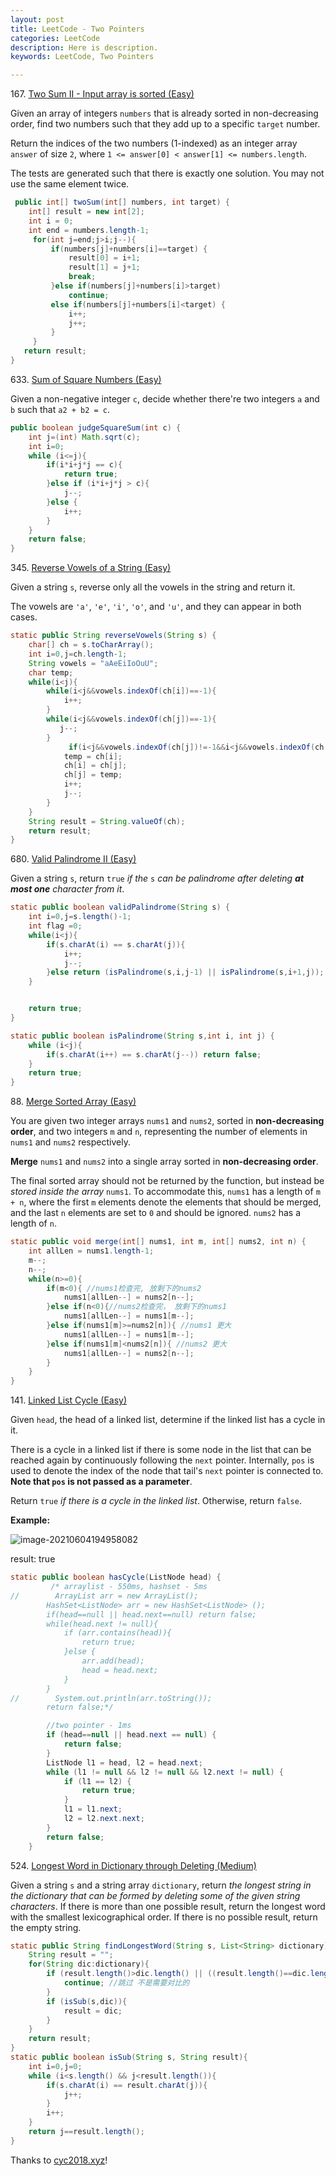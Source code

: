 ```yaml
---
layout: post
title: LeetCode - Two Pointers 
categories: LeetCode
description: Here is description.
keywords: LeetCode, Two Pointers

---
```




167\. [Two Sum II - Input array is sorted (Easy)](https://leetcode.com/problems/two-sum-ii-input-array-is-sorted/description/)

Given an array of integers `numbers` that is already sorted in non-decreasing order, find two numbers such that they add up to a specific `target` number.

Return the indices of the two numbers (1-indexed) as an integer array `answer` of size `2`, where `1 <= answer[0] < answer[1] <= numbers.length`.

The tests are generated such that there is exactly one solution. You may not use the same element twice.

```java
 public int[] twoSum(int[] numbers, int target) {
    int[] result = new int[2];
    int i = 0;
    int end = numbers.length-1;
     for(int j=end;j>i;j--){
         if(numbers[j]+numbers[i]==target) {
             result[0] = i+1;
             result[1] = j+1;
             break;
         }else if(numbers[j]+numbers[i]>target)
             continue;
         else if(numbers[j]+numbers[i]<target) {
             i++;
             j++;
         }
     }
   return result;
}
```

633\. [Sum of Square Numbers (Easy)](https://leetcode.com/problems/sum-of-square-numbers/description/)

Given a non-negative integer `c`, decide whether there're two integers `a` and `b` such that `a2 + b2 = c`.

```java
public boolean judgeSquareSum(int c) {
    int j=(int) Math.sqrt(c);
    int i=0;
    while (i<=j){
        if(i*i+j*j == c){
            return true;
        }else if (i*i+j*j > c){
            j--;
        }else {
            i++;
        }
    }
    return false;
}
```


345\. [Reverse Vowels of a String (Easy)](https://leetcode.com/problems/reverse-vowels-of-a-string/description/)

Given a string `s`, reverse only all the vowels in the string and return it.

The vowels are `'a'`, `'e'`, `'i'`, `'o'`, and `'u'`, and they can appear in both cases.

```java
static public String reverseVowels(String s) {
    char[] ch = s.toCharArray();
    int i=0,j=ch.length-1;
    String vowels = "aAeEiIoOuU";
    char temp;
    while(i<j){
        while(i<j&&vowels.indexOf(ch[i])==-1){
            i++;
        }
        while(i<j&&vowels.indexOf(ch[j])==-1){
           j--;
        }
   		     if(i<j&&vowels.indexOf(ch[j])!=-1&&i<j&&vowels.indexOf(ch[i])!=-1) {
            temp = ch[i];
            ch[i] = ch[j];
            ch[j] = temp;
            i++;
            j--;
        }
    }
    String result = String.valueOf(ch);
    return result;
}
```



680\. [Valid Palindrome II (Easy)](https://leetcode.com/problems/valid-palindrome-ii/description/)

Given a string `s`, return `true` *if the* `s` *can be palindrome after deleting **at most one** character from it*.

```java
static public boolean validPalindrome(String s) {
    int i=0,j=s.length()-1;
    int flag =0;
    while(i<j){
        if(s.charAt(i) == s.charAt(j)){
            i++;
            j--;
        }else return (isPalindrome(s,i,j-1) || isPalindrome(s,i+1,j));
    }


    return true;
}

static public boolean isPalindrome(String s,int i, int j) {
    while (i<j){
        if(s.charAt(i++) == s.charAt(j--)) return false;
    }
    return true;
}
```



88\. [Merge Sorted Array (Easy)](https://leetcode.com/problems/merge-sorted-array/description/)

You are given two integer arrays `nums1` and `nums2`, sorted in **non-decreasing order**, and two integers `m` and `n`, representing the number of elements in `nums1` and `nums2` respectively.

**Merge** `nums1` and `nums2` into a single array sorted in **non-decreasing order**.

The final sorted array should not be returned by the function, but instead be *stored inside the array* `nums1`. To accommodate this, `nums1` has a length of `m + n`, where the first `m` elements denote the elements that should be merged, and the last `n` elements are set to `0` and should be ignored. `nums2` has a length of `n`.

```java
static public void merge(int[] nums1, int m, int[] nums2, int n) {
    int allLen = nums1.length-1;
    m--;
    n--;
    while(n>=0){
        if(m<0){ //nums1检查完, 放剩下的nums2
            nums1[allLen--] = nums2[n--];
        }else if(n<0){//nums2检查完， 放剩下的nums1
            nums1[allLen--] = nums1[m--];
        }else if(nums1[m]>=nums2[n]){ //nums1 更大
            nums1[allLen--] = nums1[m--];
        }else if(nums1[m]<nums2[n]){ //nums2 更大
            nums1[allLen--] = nums2[n--];
        }
    }
}
```

141\. [Linked List Cycle (Easy)](https://leetcode.com/problems/linked-list-cycle/description/)

Given `head`, the head of a linked list, determine if the linked list has a cycle in it.

There is a cycle in a linked list if there is some node in the list that can be reached again by continuously following the `next` pointer. Internally, `pos` is used to denote the index of the node that tail's `next` pointer is connected to. **Note that `pos` is not passed as a parameter**.

Return `true` *if there is a cycle in the linked list*. Otherwise, return `false`.

**Example:**

![image-20210604194958082](/images/posts/Q141.png)

result: true

```java
static public boolean hasCycle(ListNode head) {
         /* arraylist - 550ms, hashset - 5ms
//        ArrayList arr = new ArrayList();
        HashSet<ListNode> arr = new HashSet<ListNode> ();
        if(head==null || head.next==null) return false;
        while(head.next != null){
            if (arr.contains(head)){
                return true;
            }else {
                arr.add(head);
                head = head.next;
            }
        }
//        System.out.println(arr.toString());
        return false;*/

        //two pointer - 1ms
        if (head==null || head.next == null) {
            return false;
        }
        ListNode l1 = head, l2 = head.next;
        while (l1 != null && l2 != null && l2.next != null) {
            if (l1 == l2) {
                return true;
            }
            l1 = l1.next;
            l2 = l2.next.next;
        }
        return false;
    }
```

524\. [Longest Word in Dictionary through Deleting (Medium)](https://leetcode.com/problems/longest-word-in-dictionary-through-deleting/description/)

Given a string `s` and a string array `dictionary`, return *the longest string in the dictionary that can be formed by deleting some of the given string characters*. If there is more than one possible result, return the longest word with the smallest lexicographical order. If there is no possible result, return the empty string.

```java
static public String findLongestWord(String s, List<String> dictionary) {
    String result = "";
    for(String dic:dictionary){
        if (result.length()>dic.length() || ((result.length()==dic.length())&&(result.compareTo(dic))<0)){
            continue; //跳过 不是需要对比的
        }
        if (isSub(s,dic)){
            result = dic;
        }
    }
    return result;
}
static public boolean isSub(String s, String result){
    int i=0,j=0;
    while (i<s.length() && j<result.length()){
        if(s.charAt(i) == result.charAt(j)){
            j++;
        }
        i++;
    }
    return j==result.length();
}
```

Thanks to [cyc2018.xyz](http://www.cyc2018.xyz/)!

